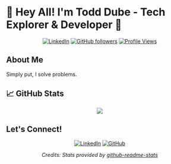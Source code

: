 # 👋 Hey All! I'm Todd Dube - Tech Explorer & Developer 🚀

<div align="center">

[![LinkedIn](https://img.shields.io/badge/LinkedIn-Todd_Dube-blue?style=for-the-badge&logo=linkedin)](https://www.linkedin.com/in/christophermulder/)
[![GitHub followers](https://img.shields.io/github/followers/muldercw?style=for-the-badge&logo=github)](https://github.com/muldercw)
[![Profile Views](https://komarev.com/ghpvc/?username=muldercw&style=for-the-badge&color=brightgreen)](https://github.com/muldercw)
  
</div>

## About Me

Simply put, I solve problems.

<div align="center">
  <picture>
    <source media="(prefers-color-scheme: dark)" srcset="https://raw.githubusercontent.com/muldercw/muldercw/output/github-contribution-grid-snake-dark.svg" />
    <source media="(prefers-color-scheme: light)" srcset="https://raw.githubusercontent.com/muldercw/muldercw/output/github-contribution-grid-snake.svg" />
  </picture>
</div>

## 📈 GitHub Stats

<div align="center">
  <picture>
    <source srcset="https://github-readme-stats.vercel.app/api?username=muldercw&show_icons=true&theme=radical&border_color=30A3DC&bg_color=0D1117" media="(prefers-color-scheme: dark)"/>
    <source srcset="https://github-readme-stats.vercel.app/api?username=muldercw&show_icons=true&theme=buefy" media="(prefers-color-scheme: light), (prefers-color-scheme:no-preference)"/>
    <img src="https://github-readme-stats.vercel.app/api?username=muldercw&show_icons=true" />
  </picture>


</div>

## Let's Connect!

<div align="center">
  
[![LinkedIn](https://img.shields.io/badge/LinkedIn-Connect-blue?style=for-the-badge&logo=linkedin)](https://www.linkedin.com/in/christophermulder/)
[![GitHub](https://img.shields.io/badge/GitHub-Follow-181717?style=for-the-badge&logo=github)](https://github.com/muldercw)
  
</div>

<p align="center">
  <i>Credits: Stats provided by <a href="https://github.com/anuraghazra/github-readme-stats">github-readme-stats</a></i>
</p>
